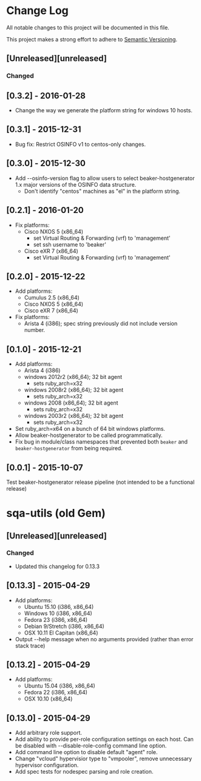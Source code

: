 # Change Log
All notable changes to this project will be documented in this file.

This project makes a strong effort to adhere to [Semantic
Versioning](http://semver.org).

## [Unreleased][unreleased]
### Changed

## [0.3.2] - 2016-01-28
- Change the way we generate the platform string for windows 10 hosts.

## [0.3.1] - 2015-12-31
- Bug fix: Restrict OSINFO v1 to centos-only changes.

## [0.3.0] - 2015-12-30
- Add --osinfo-version flag to allow users to select beaker-hostgenerator 1.x
major versions of the OSINFO data structure.
  - Don't identify "centos" machines as "el" in the platform string.

## [0.2.1] - 2016-01-20
- Fix platforms:
  - Cisco NXOS 5 (x86_64)
    - set Virtual Routing & Forwarding (vrf) to 'management'
    - set ssh username to 'beaker'
  - Cisco eXR 7 (x86_64)
    - set Virtual Routing & Forwarding (vrf) to 'management'
  
## [0.2.0] - 2015-12-22
- Add platforms:
  - Cumulus 2.5 (x86_64)
  - Cisco NXOS 5 (x86_64)
  - Cisco eXR 7 (x86_64)
- Fix platforms:
  - Arista 4 (i386); spec string previously did not include version number.

## [0.1.0] - 2015-12-21
- Add platforms:
  - Arista 4 (i386)
  - windows 2012r2 (x86_64); 32 bit agent
    - sets ruby_arch=x32
  - windows 2008r2 (x86_64); 32 bit agent
    - sets ruby_arch=x32
  - windows 2008 (x86_64); 32 bit agent
    - sets ruby_arch=x32
  - windows 2003r2 (x86_64); 32 bit agent
    - sets ruby_arch=x32
- Set ruby_arch=x64 on a bunch of 64 bit windows platforms.
- Allow beaker-hostgenerator to be called programmatically.
- Fix bug in module/class namespaces that prevented both `beaker` and
`beaker-hostgenerator` from being required.

## [0.0.1] - 2015-10-07
Test beaker-hostgenerator release pipeline (not intended to be a functional
release)

# sqa-utils (old Gem)

## [Unreleased][unreleased]
### Changed
- Updated this changelog for 0.13.3

## [0.13.3] - 2015-04-29
- Add platforms:
  - Ubuntu 15.10 (i386, x86_64)
  - Windows 10 (i386, x86_64)
  - Fedora 23 (i386, x86_64)
  - Debian 9/Stretch (i386, x86_64)
  - OSX 10.11 El Capitan (x86_64)
- Output --help message when no arguments provided (rather than error stack trace)

## [0.13.2] - 2015-04-29
- Add platforms:
  - Ubuntu 15.04 (i386, x86_64)
  - Fedora 22 (i386, x86_64)
  - OSX 10.10 (x86_64)

## [0.13.0] - 2015-04-29
- Add arbitrary role support.
- Add ability to provide per-role configuration settings on each host. Can be
  disabled with --disable-role-config command line option.
- Add command line option to disable default "agent" role.
- Change "vcloud" hypervisior type to "vmpooler", remove unnecessary hypervisor
  configuration.
- Add spec tests for nodespec parsing and role creation.
